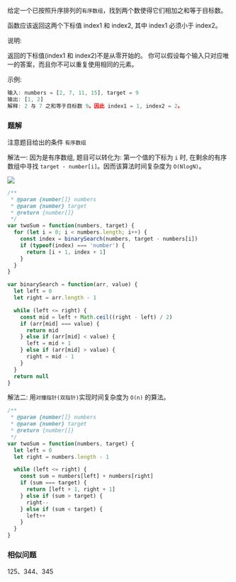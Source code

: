 给定一个已按照升序排列的`有序数组`，找到两个数使得它们相加之和等于目标数。

函数应该返回这两个下标值 index1 和 index2, 其中 index1 必须小于 index2。

说明:

返回的下标值(index1 和 index2)不是从零开始的。
你可以假设每个输入只对应唯一的答案，而且你不可以重复使用相同的元素。

示例:

```js
输入: numbers = [2, 7, 11, 15], target = 9
输出: [1, 2]
解释: 2 与 7 之和等于目标数 9。因此 index1 = 1, index2 = 2。
```

### 题解

注意题目给出的条件 `有序数组`

解法一: 因为是有序数组, 题目可以转化为: 第一个值的下标为 `i` 时, 在剩余的有序数组中寻找 `target - number[i]`。因而该算法时间复杂度为 `O(NlogN)`。

![](http://with.muyunyun.cn/4bd2e0a2986f09b8efa56972810291d4.jpg)

```js
/**
 * @param {number[]} numbers
 * @param {number} target
 * @return {number[]}
 */
var twoSum = function(numbers, target) {
  for (let i = 0; i < numbers.length; i++) {
    const index = binarySearch(numbers, target - numbers[i])
    if (typeof(index) === 'number') {
      return [i + 1, index + 1]
    }
  }
}

var binarySearch = function(arr, value) {
  let left = 0
  let right = arr.length - 1

  while (left <= right) {
    const mid = left + Math.ceil((right - left) / 2)
    if (arr[mid] === value) {
      return mid
    } else if (arr[mid] < value) {
      left = mid + 1
    } else if (arr[mid] > value) {
      right = mid - 1
    }
  }
  return null
}
```

解法二: 用`对撞指针(双指针)`实现时间复杂度为 `O(n)` 的算法。

```js
/**
 * @param {number[]} numbers
 * @param {number} target
 * @return {number[]}
 */
var twoSum = function(numbers, target) {
  let left = 0
  let right = numbers.length - 1

  while (left <= right) {
    const sum = numbers[left] + numbers[right]
    if (sum === target) {
      return [left + 1, right + 1]
    } else if (sum > target) {
      right--
    } else if (sum < target) {
      left++
    }
  }
}
```

### 相似问题

125、344、345